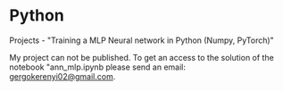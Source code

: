 # Python
Projects - "Training a MLP Neural network in Python (Numpy, PyTorch)"

My project can not be published. To get an access to the solution of the notebook "ann_mlp.ipynb please send an email: gergokerenyi02@gmail.com.